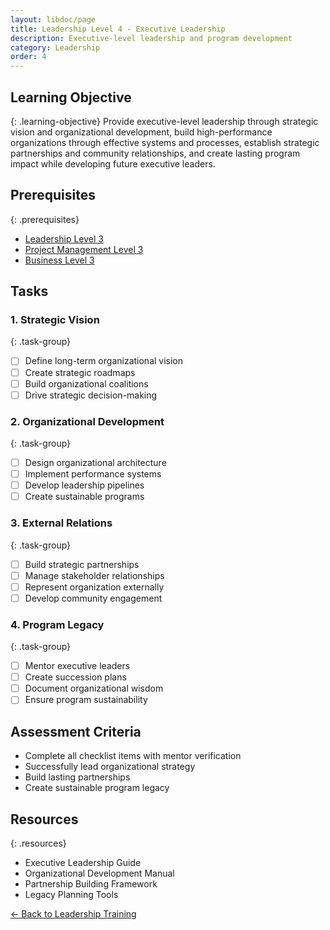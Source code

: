 ```yaml
---
layout: libdoc/page
title: Leadership Level 4 - Executive Leadership
description: Executive-level leadership and program development
category: Leadership
order: 4
---
```


## Learning Objective
{: .learning-objective}
Provide executive-level leadership through strategic vision and organizational development, build high-performance organizations through effective systems and processes, establish strategic partnerships and community relationships, and create lasting program impact while developing future executive leaders.

## Prerequisites
{: .prerequisites}
- [Leadership Level 3](../leadership/level-3)
- [Project Management Level 3](../project-management/level-3)
- [Business Level 3](../business/level-3)

## Tasks

### 1. Strategic Vision
{: .task-group}
- [ ] Define long-term organizational vision
- [ ] Create strategic roadmaps
- [ ] Build organizational coalitions
- [ ] Drive strategic decision-making

### 2. Organizational Development
{: .task-group}
- [ ] Design organizational architecture
- [ ] Implement performance systems
- [ ] Develop leadership pipelines
- [ ] Create sustainable programs

### 3. External Relations
{: .task-group}
- [ ] Build strategic partnerships
- [ ] Manage stakeholder relationships
- [ ] Represent organization externally
- [ ] Develop community engagement

### 4. Program Legacy
{: .task-group}
- [ ] Mentor executive leaders
- [ ] Create succession plans
- [ ] Document organizational wisdom
- [ ] Ensure program sustainability

## Assessment Criteria
- Complete all checklist items with mentor verification
- Successfully lead organizational strategy
- Build lasting partnerships
- Create sustainable program legacy

## Resources
{: .resources}
- Executive Leadership Guide
- Organizational Development Manual
- Partnership Building Framework
- Legacy Planning Tools

[← Back to Leadership Training](../)